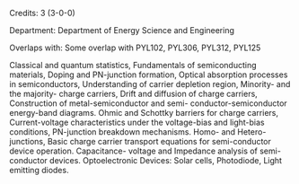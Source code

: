 Credits: 3 (3-0-0)

Department: Department of Energy Science and Engineering

Overlaps with: Some overlap with PYL102, PYL306, PYL312, PYL125

Classical and quantum statistics, Fundamentals of semiconducting materials, Doping and PN-junction formation, Optical absorption processes in semiconductors, Understanding of carrier depletion region, Minority- and the majority- charge carriers, Drift and diffusion of charge carriers, Construction of metal-semiconductor and semi- conductor-semiconductor energy-band diagrams. Ohmic and Schottky barriers for charge carriers, Current-voltage characteristics under the voltage-bias and light-bias conditions, PN-junction breakdown mechanisms. Homo- and Hetero-junctions, Basic charge carrier transport equations for semi-conductor device operation. Capacitance- voltage and Impedance analysis of semi-conductor devices. Optoelectronic Devices: Solar cells, Photodiode, Light emitting diodes.